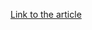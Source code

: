 [Link to the article](https://thehackernews.com/2025/07/kerberoasting-detections-new-approach.html)
